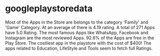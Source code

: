 # googleplaystoredata
Most of the Apps in the Store are belongs to the category 'Family' and 'Game' Category.
At an average of there is 4.19 rating. 
A total of 271 Apps have 5.0 Rating.
The most famous Apps like WhatsApp, Facebook and Instagram are the most reviewed Apps.
92.6% of the Apps are free in the Play Store.
The costliest app in the playstore with the cost of $400!
The apps related to Education, LifeStyle and Tools seem to fetch full Ratings.

